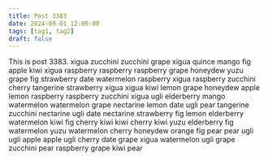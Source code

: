 ```yaml
---
title: Post 3383
date: 2024-09-01 12:00:00
tags: [tag1, tag2]
draft: false
---
```

This is post 3383.
xigua
zucchini
zucchini
grape
xigua
quince
mango
fig
apple
kiwi
xigua
raspberry
raspberry
raspberry
grape
honeydew
yuzu
grape
fig
strawberry
date
watermelon
raspberry
xigua
raspberry
zucchini
cherry
tangerine
strawberry
xigua
xigua
kiwi
lemon
grape
honeydew
apple
lemon
raspberry
raspberry
zucchini
xigua
ugli
elderberry
mango
watermelon
watermelon
grape
nectarine
lemon
date
ugli
pear
tangerine
zucchini
nectarine
ugli
date
nectarine
strawberry
fig
lemon
elderberry
watermelon
kiwi
fig
cherry
kiwi
kiwi
cherry
kiwi
yuzu
elderberry
fig
watermelon
yuzu
watermelon
cherry
honeydew
orange
fig
pear
pear
ugli
ugli
apple
apple
ugli
cherry
date
grape
xigua
watermelon
ugli
grape
zucchini
pear
raspberry
grape
kiwi
pear
